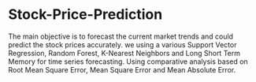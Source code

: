 # Stock-Price-Prediction
The main objective is to forecast the current market trends and could predict the stock prices accurately. we using a various Support Vector Regression, Random Forest, K-Nearest Neighbors and Long Short Term Memory for time series forecasting. Using comparative analysis based on Root Mean Square Error, Mean Square Error and Mean Absolute Error.
